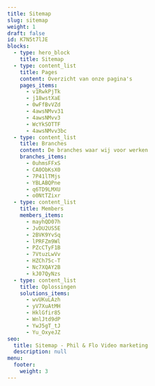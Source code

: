 ```yaml
---
title: Sitemap
slug: sitemap
weight: 1
draft: false
id: K7N5t7lJE
blocks:
  - type: hero_block
    title: Sitemap
  - type: content_list
    title: Pages
    content: Overzicht van onze pagina's
    pages_items:
      - v1RwkPjTk
      - j18wstXaE
      - 0wFfBvVZd
      - 4awsNMvv31
      - 4awsNMvv3
      - WcYkSOTTF
      - 4awsNMvv3bc
  - type: content_list
    title: Branches
    content: De branches waar wij voor werken
    branches_items:
      - 0uhmsFFxS
      - CA0ObKsX0
      - 7P41lTMjs
      - YBLABQPne
      - q6TD9LMXU
      - o0NtTZixr
  - type: content_list
    title: Members
    members_items:
      - mayhQD07h
      - JvDU2US5E
      - 2BVK9YvSq
      - lPRFZm9Wl
      - PZcCTyF1B
      - 7VtuzLwVv
      - HZCh75c-T
      - Nc7XQAY2B
      - kJ07QyNzs
  - type: content_list
    title: Oplossingen
    solutions_items:
      - wvUKuLAzh
      - yV7XuAtMH
      - HklGfir85
      - WnlJtd9dP
      - YwJ5gT_tJ
      - Yu_OxyeJZ
seo:
  title: Sitemap - Phil & Flo Video marketing
  description: null
menu:
  footer:
    weight: 3
---
```

